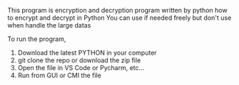 This program is encryption and decryption program written by python how to encrypt and decrypt in Python
You can use if needed freely but don't use when handle the large datas

To run the program,

 1. Download the latest PYTHON in your computer
 2. git clone the repo or download the zip file
 3. Open the file in VS Code or Pycharm, etc...
 4. Run from GUI or CMI the file
